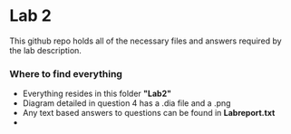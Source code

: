 # Lab 2
This github repo holds all of the necessary files and answers required by the lab description.

### Where to find everything
- Everything resides in this folder **"Lab2"**
- Diagram detailed in question 4 has a .dia file and a .png
- Any text based answers to questions can be found in **Labreport.txt**
- 
